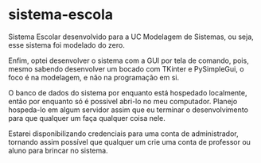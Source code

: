 # sistema-escola
Sistema Escolar desenvolvido para a UC Modelagem de Sistemas, ou seja, esse sistema foi modelado do zero.

Enfim, optei desenvolver o sistema com a GUI por tela de comando, pois, mesmo sabendo desenvolver um bocado com TKinter e PySimpleGui, o foco é na modelagem, e não na programação em si.

O banco de dados do sistema por enquanto está hospedado localmente, então por enquanto só é possivel abri-lo no meu computador. Planejo hospeda-lo em algum servidor assim que eu terminar o desenvolvimento para que qualquer um faça qualquer coisa nele. 

Estarei disponibilizando credenciais para uma conta de administrador, tornando assim possível que qualquer um crie uma conta de professor ou aluno para brincar no sistema.  
